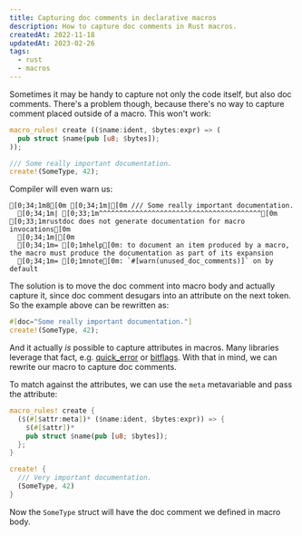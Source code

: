 ```yaml
---
title: Capturing doc comments in declarative macros
description: How to capture doc comments in Rust macros.
createdAt: 2022-11-18
updatedAt: 2023-02-26
tags:
  - rust
  - macros
---
```


Sometimes it may be handy to capture not only the code itself, but also doc comments. There's a problem though, because there's no way to capture comment placed outside of a macro. This won't work:

```rust
macro_rules! create (($name:ident, $bytes:expr) => (
  pub struct $name(pub [u8; $bytes]);
));

/// Some really important documentation.
create!(SomeType, 42);
```

Compiler will even warn us:

```ansi
[0;34;1m8[0m [0;34;1m|[0m /// Some really important documentation.
  [0;34;1m| [0;33;1m^^^^^^^^^^^^^^^^^^^^^^^^^^^^^^^^^^^^^^^^[0m [0;33;1mrustdoc does not generate documentation for macro invocations[0m
  [0;34;1m|[0m
  [0;34;1m= [0;1mhelp[0m: to document an item produced by a macro, the macro must produce the documentation as part of its expansion
  [0;34;1m= [0;1mnote[0m: `#[warn(unused_doc_comments)]` on by default
```

The solution is to move the doc comment into macro body and actually capture it, since doc comment desugars into an attribute on the next token. So the example above can be rewritten as:

```rust
#[doc="Some really important documentation."]
create!(SomeType, 42);
```

And it actually _is_ possible to capture attributes in macros. Many libraries leverage that fact, e.g. [quick_error] or [bitflags]. With that in mind, we can rewrite our macro to capture doc comments.

To match against the attributes, we can use the `meta` metavariable and pass the attribute:

```rust
macro_rules! create {
  ($(#[$attr:meta])* ($name:ident, $bytes:expr)) => {
    $(#[$attr])*
    pub struct $name(pub [u8; $bytes]);
  };
}

create! {
  /// Very important documentation.
  (SomeType, 42)
}
```

Now the `SomeType` struct will have the doc comment we defined in macro body.

<!-- Links. -->

[quick_error]: https://github.com/tailhook/quick-error
[bitflags]: https://github.com/bitflags/bitflags
